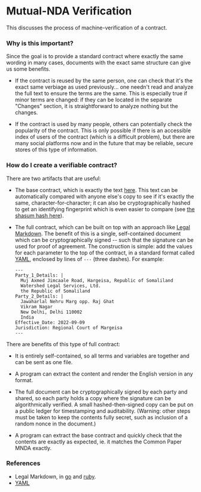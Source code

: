 # Mutual-NDA Verification

This discusses the process of machine-verification of a contract.

### Why is this important?

Since the goal is to provide a standard contract where exactly the same wording in many cases, documents with the exact same structure can give us some benefits.

* If the contract is reused by the same person, one can check that it's the exact same verbiage as used previously... one needn't read and analyze the full text to ensure the terms are the same. This is especially true if minor terms are changed: if they can be located in the separate "Changes" section, it is straightforward to analyze nothing but the changes.

* If the contract is used by many people, others can potentially check the popularity of the contract. This is only possible if there is an accessible index of users of the contract (which is a difficult problem), but there are many social platforms now and in the future that may be reliable, secure stores of this type of information.

### How do I create a verifiable contract?

There are two artifacts that are useful:

* The base contract, which is exactly the text [here](https://raw.githubusercontent.com/CommonPaper/Mutual-NDA/main/Mutual-NDA-preimage-lmd.md). This text can be automatically compared with anyone else's copy to see if it's exactly the same, character-for-character; it can also be cryptographically hashed to get an identifying fingerprint which is even easier to compare (see [the shasum hash here](Mutual-NDA-preimage-lmd.shasum)).

* The full contract, which can be built on top with an approach like [Legal Markdown](https://github.com/compleatang/legalmarkdown). The benefit of this is a single, self-contained document which can be cryptographically signed -- such that the signature can be used for proof of agreement. The construction is simple: add the values for each parameter to the top of the contract, in a standard format called [YAML](https://yaml.org/spec/1.2.2/), enclosed by lines of `---` (three dashes). For example:

    ```
    ---
    Party_1_Details: |
      Muj Axmed Jimcaale Road, Hargeisa, Republic of Somaliland
      Watershed Legal Services, Ltd.
      the Republic of Somaliland
    Party_2_Details: |
      Jawaharlal Nehru Marg opp. Raj Ghat
      Vikram Nagar
      New Delhi, Delhi 110002
      India
    Effective_Date: 2022-09-09
    Jurisdiction: Regional Court of Margeisa
    ---
    ```

There are benefits of this type of full contract:

* It is entirely self-contained, so all terms and variables are together and can be sent as one file.

* A program can extract the content and render the English version in any format.

* The full document can be cryptographically signed by each party and shared, so each party holds a copy where the signature can be algorithmically verified. A small hashed-then-signed copy can be put on a public ledger for timestamping and auditability. (Warning: other steps must be taken to keep the contents fully secret, such as inclusion of a random nonce in the document.)

* A program can extract the base contract and quickly check that the contents are exactly as expected, ie. it matches the Common Paper MNDA exactly.

### References

* Legal Markdown, in [go](https://github.com/compleatang/legalmarkdown) and [ruby](https://github.com/compleatang/legal-markdown).
* [YAML](https://yaml.org/spec/1.2.2/)
